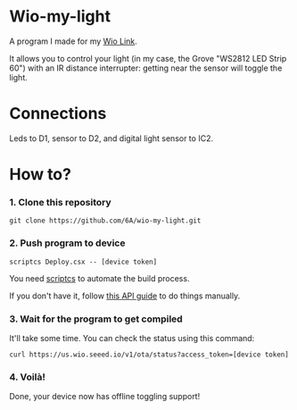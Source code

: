 # Wio-my-light
A program I made for my [Wio Link](http://seeed-studio.github.io/Wio_Link).

It allows you to control your light (in my case, the Grove "WS2812 LED Strip 60") with an
IR distance interrupter: getting near the sensor will toggle the light.

# Connections
Leds to D1, sensor to D2, and digital light sensor to IC2.

# How to?

### 1. Clone this repository

    git clone https://github.com/6A/wio-my-light.git

### 2. Push program to device

    scriptcs Deploy.csx -- [device token]

You need [scriptcs](https://github.com/scriptcs/scriptcs) to automate the build process.

If you don't have it, follow [this API guide](http://seeed-studio.github.io/Wio_Link/#trigger-the-ota-process-for-node) to do things manually.

### 3. Wait for the program to get compiled
It'll take some time. You can check the status using this command:

    curl https://us.wio.seeed.io/v1/ota/status?access_token=[device token]

### 4. Voilà!
Done, your device now has offline toggling support!
